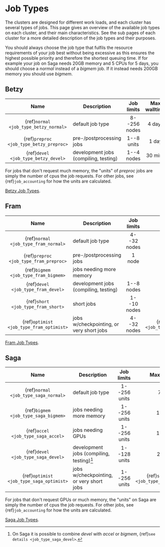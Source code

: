 # Job Types

The clusters are designed for different work loads, and each cluster
has several types of jobs.  This page gives an overview of the
available job types on each cluster, and their main characteristics.
See the sub pages of each cluster for a more detailed description of
the job types and their purposes.

You should always choose the job type that fulfils the resource
requirements of your job best without being excessive as this ensures
the highest possible priority and therefore the shortest queuing time.
If for example your job on Saga needs 20GB memory and 5 CPUs for 5 days,
you should choose a _normal_ instead of a _bigmem_ job.
If it instead needs 200GB memory you should use _bigmem_.

## Betzy

| Name                                     | Description                           | Job limits   | Max walltime | Priority |
|:----------------------------------------:|---------------------------------------|:------------:|:------------:|:--------:|
| {ref}`normal <job_type_betzy_normal>`    | default job type                      | 8--256 nodes | 4 days       | normal   |
| {ref}`preproc <job_type_betzy_preproc>`  | pre-/postprocessing jobs              | 1--8 units   | 1 day        | normal   |
| {ref}`devel <job_type_betzy_devel>`      | development jobs (compiling, testing) | 1--4 nodes   | 30 mins      | high     |

For jobs that don't request much memory, the "units" of *preproc* jobs
are simply the number of cpus the job requests.
For other jobs, see {ref}`job_accounting` for how the units are calculated.

[Betzy Job Types](job_types/betzy_job_types.md).

## Fram

| Name                                     | Description                              | Job limits  | Max walltime                              | Priority |
|:----------------------------------------:|------------------------------------------|:-----------:|:-------------------------------------------:|:--------:|
| {ref}`normal <job_type_fram_normal>`     | default job type                         | 4--32 nodes | 7 days                                      | normal   |
| {ref}`preproc <job_type_fram_preproc>`   | pre-/postprocessing jobs                 | 1 node      | 1 day                                       | normal   |
| {ref}`bigmem <job_type_fram_bigmem>`     | jobs needing more memory                 |             | 14 days                                     | normal   |
| {ref}`devel <job_type_fram_devel>`       | development jobs (compiling, testing)    | 1--8 nodes  | 30 mins                                     | high     |
| {ref}`short <job_type_fram_short>`       | short jobs                               | 1--10 nodes | 2 hours                                     | high     |
| {ref}`optimist <job_type_fram_optimist>` | jobs w/checkpointing, or very short jobs | 4--32 nodes | {ref}`see details <job_type_fram_optimist>` | low      |

[Fram Job Types](job_types/fram_job_types.md).


## Saga

| Name                                             | Description                               | Job limits   | Max walltime                              | Priority |
|:------------------------------------------------:|-------------------------------------------|:------------:|:-----------------------------------------:|:--------:|
| {ref}`normal <job_type_saga_normal>`     | default job type                          | 1--256 units | 7 days                                      | normal   |
| {ref}`bigmem <job_type_saga_bigmem>`     | jobs needing more memory                  | 1--256 units | 14 days                                     | normal   |
| {ref}`accel <job_type_saga_accel>`       | jobs needing GPUs                         | 1--256 units | 14 days                                     | normal   |
| {ref}`devel <job_type_saga_devel>`       | development jobs (compiling, testing)[^1] | 1--128 units | 2 hours                                     | high     |
| {ref}`optimist <job_type_saga_optimist>` | jobs w/checkpointing, or very short jobs  | 1--256 units | {ref}`see details <job_type_saga_optimist>` | low      |

For jobs that don't request GPUs or much memory, the "units" on Saga are
simply the number of cpus the job requests.
For other jobs, see {ref}`job_accounting` for how the units are calculated.

[Saga Job Types](job_types/saga_job_types.md).

[^1]: On Saga it is possible to combine _devel_ with _accel_ or _bigmem_, {ref}`see details <job_type_saga_devel>`.
